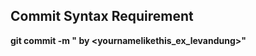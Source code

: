 ## Commit Syntax Requirement
**git commit -m "<All Upper-case Letters In Message> by <yournamelikethis_ex_levandung>"**

